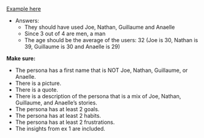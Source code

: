 [Example here](https://www.figma.com/file/zeOfV35WEWTc0kXsHgoQa4/UX-I---Ex-3)

- Answers:
    - They should have used Joe, Nathan, Guillaume and Anaelle
    - Since 3 out of 4 are men, a man
    - The age should be the average of the users: 32 (Joe is 30, Nathan is 39, Guillaume is 30 and Anaelle is 29)

**Make sure:**

- The persona has a first name that is NOT Joe, Nathan, Guillaume, or Anaelle.
- There is a picture.
- There is a quote.
- There is a description of the persona that is a mix of Joe, Nathan, Guillaume, and Anaelle’s stories.
- The persona has at least 2 goals.
- The persona has at least 2 habits.
- The persona has at least 2 frustrations.
- The insights from ex 1 are included.
